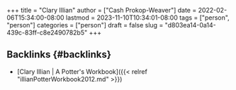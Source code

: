 +++
title = "Clary Illian"
author = ["Cash Prokop-Weaver"]
date = 2022-02-06T15:34:00-08:00
lastmod = 2023-11-10T10:34:01-08:00
tags = ["person", "person"]
categories = ["person"]
draft = false
slug = "d803ea14-0a14-439c-83ff-c8e2490782b5"
+++

## Backlinks {#backlinks}

-   [Clary Illian | A Potter's Workbook]({{< relref "illianPotterWorkbook2012.md" >}})
